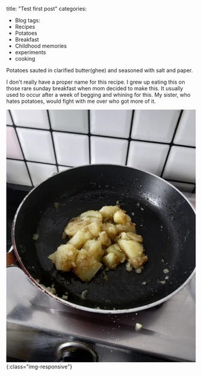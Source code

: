 title: "Test first post"
categories:
  - Blog
tags:
  - Recipes
  - Potatoes
  - Breakfast 
  - Childhood memories
  - experiments
  - cooking

  Potatoes sauted in clarified butter(ghee) and seasoned with salt and paper.

  I don't really have a proper name for this recipe. I grew up eating this on those rare sunday breakfast when mom decided to make this. It usually used to occur after a week of begging and whining for this. My sister, who hates potatoes, would fight with me over who got more of it. 


![Img](/assets/images/IMG_20190429_085551.jpg  "Img"){:class="img-responsive"}
